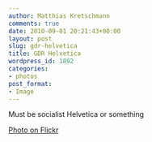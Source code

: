 ```yaml
---
author: Matthias Kretschmann
comments: true
date: 2010-09-01 20:21:43+00:00
layout: post
slug: gdr-helvetica
title: GDR Helvetica
wordpress_id: 1892
categories:
- photos
post_format:
- Image
---
```


Must be socialist Helvetica or something

[Photo on Flickr](http://www.flickr.com/photos/krema/4949302781)
